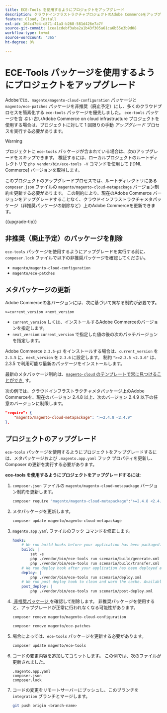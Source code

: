 ```yaml
---
title: ECE-Tools を使用するようにプロジェクトをアップグレード
description: クラウドインフラストラクチャプロジェクトのAdobe Commerceをアップグレードして、ECE-Tools パッケージを使用し、最新の修正点および機能を活用する方法について説明します。
feature: Cloud, Install
exl-id: 164c47e4-c871-41a3-b268-581d426e7a7f
source-git-commit: 1cea1cdebf3aba2a1b43f305a61ca6b55e3b9d08
workflow-type: tm+mt
source-wordcount: '365'
ht-degree: 0%

---
```


# ECE-Tools パッケージを使用するようにプロジェクトをアップグレード

Adobeでは、`magento/magento-cloud-configuration` パッケージと `magento/ece-patches` パッケージを非推奨（廃止予定）にし、多くのクラウドプロセスを簡素化する `ece-tools` パッケージを優先しました。 `ece-tools` パッケージを含 _ない_ 古いAdobe Commerce on cloud infrastructure プロジェクトを使用する場合は、プロジェクトに対して 1 回限りの手動 _アップグレード_ プロセスを実行する必要があります。

>[!WARNING]
>
>プロジェクトに `ece-tools` パッケージが含まれている場合は、次のアップグレードをスキップできます。 検証するには、ローカルプロジェクトのルートディレクトリで `php vendor/bin/ece-tools -V` コマンドを使用して [!DNL Commerce] バージョンを取得します。

このプロジェクトのアップグレードプロセスでは、ルートディレクトリにある `composer.json` ファイルの `magento/magento-cloud-metapackage` バージョン制約を更新する必要があります。 この制約により、現在のAdobe Commerce バージョンをアップグレードすることなく、クラウドインフラストラクチャメタパッケージ（非推奨パッケージの削除など）上のAdobe Commerceを更新できます。

{{upgrade-tip}}

## 非推奨（廃止予定）のパッケージを削除

`ece-tools` パッケージを使用するようにアップグレードを実行する前に、`composer.lock` ファイルで以下の非推奨パッケージを確認してください。

- `magento/magento-cloud-configuration`
- `magento/ece-patches`

## メタパッケージの更新

Adobe Commerceの各バージョンには、次に基づいて異なる制約が必要です。

```
>=current_version <next_version
```

- `current_version` しくは、インストールするAdobe Commerceのバージョンを指定します。
- `next_version`:`current_version` で指定した値の後の次のパッチバージョンを指定します。

Adobe Commerce `2.3.5-p2` をインストールする場合は、`current_version` を `2.3.5` に、`next_version` を `2.3.6` に設定します。 制約 `">=2.3.5 <2.3.6"` は、2.3.5 で利用可能な最新のパッケージをインストールします。

最新のメタパッケージ制約は、[`magento-cloud` のテンプレートで常に見つけることができ &#x200B;](https://github.com/magento/magento-cloud/blob/master/composer.json) す。

次の例では、クラウドインフラストラクチャメタパッケージ上のAdobe Commerceを、現在のバージョン 2.4.8 以上、次のバージョン 2.4.9 以下の任意のバージョンに制限します。

```json
"require": {
    "magento/magento-cloud-metapackage": ">=2.4.8 <2.4.9"
},
```

## プロジェクトのアップグレード

`ece-tools` パッケージを使用するようにプロジェクトをアップグレードするには、メタパッケージおよび `.magento.app.yaml` フック プロパティを更新し、Composer の更新を実行する必要があります。

**ece-tools を使用するようにプロジェクトをアップグレードするには**:

1. `composer.json` ファイルの `magento/magento-cloud-metapackage` バージョン制約を更新します。

   ```bash
   composer require "magento/magento-cloud-metapackage":">=2.4.8 <2.4.9" --no-update
   ```

1. メタパッケージを更新します。

   ```bash
   composer update magento/magento-cloud-metapackage
   ```

1. `magento.app.yaml` ファイルのフック コマンドを修正します。

   ```yaml
   hooks:
       # We run build hooks before your application has been packaged.
       build: |
           set -e
           php ./vendor/bin/ece-tools run scenario/build/generate.xml
           php ./vendor/bin/ece-tools run scenario/build/transfer.xml
       # We run deploy hook after your application has been deployed and started.
       deploy: |
           php ./vendor/bin/ece-tools run scenario/deploy.xml
       # We run post deploy hook to clean and warm the cache. Available with ECE-Tools 2002.0.10.
       post_deploy: |
           php ./vendor/bin/ece-tools run scenario/post-deploy.xml
   ```

1. [&#x200B; 非推奨パッケージ &#x200B;](#remove-deprecated-packages) を確認して削除します。 非推奨パッケージを使用すると、アップグレードが正常に行われなくなる可能性があります。

   ```bash
   composer remove magento/magento-cloud-configuration
   ```

   ```bash
   composer remove magento/ece-patches
   ```

1. 場合によっては、`ece-tools` パッケージを更新する必要があります。

   ```bash
   composer update magento/ece-tools
   ```

1. コードの変更内容を追加してコミットします。 この例では、次のファイルが更新されました。

   ```
   .magento.app.yaml
   composer.json
   composer.lock
   ```

1. コードの変更をリモートサーバーにプッシュし、このブランチを `integration` ブランチとマージします。

   ```bash
   git push origin <branch-name>
   ```
